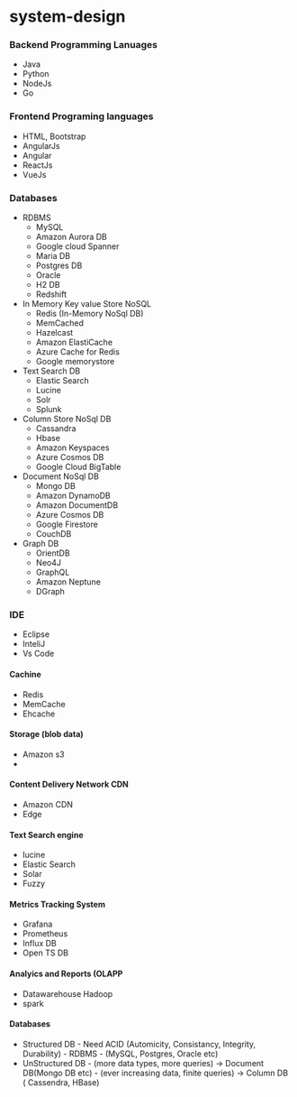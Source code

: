 # system-design

### Backend Programming Lanuages
* Java
* Python
* NodeJs
* Go

### Frontend Programing languages
* HTML, Bootstrap
* AngularJs
* Angular
* ReactJs
* VueJs

### Databases
* RDBMS
    * MySQL
    * Amazon Aurora DB
    * Google cloud Spanner
    * Maria DB
    * Postgres DB
    * Oracle
    * H2 DB
    * Redshift
* In Memory Key value Store NoSQL
    * Redis (In-Memory NoSql DB)
    * MemCached
    * Hazelcast
    * Amazon ElastiCache
    * Azure Cache for Redis
    * Google memorystore
* Text Search DB
    * Elastic Search
    * Lucine
    * Solr
    * Splunk
* Column Store NoSql DB
    * Cassandra
    * Hbase
    * Amazon Keyspaces
    * Azure Cosmos DB
    * Google Cloud BigTable
* Document NoSql DB
    * Mongo DB
    * Amazon DynamoDB
    * Amazon DocumentDB
    * Azure Cosmos DB
    * Google Firestore
    * CouchDB
* Graph DB
    * OrientDB
    * Neo4J
    * GraphQL
    * Amazon Neptune
    * DGraph

### IDE
* Eclipse
* InteliJ
* Vs Code



#### Cachine
* Redis
* MemCache
* Ehcache

#### Storage (blob data)
* Amazon s3
* 

#### Content Delivery Network CDN
* Amazon CDN
* Edge

#### Text Search engine
* lucine
* Elastic Search
* Solar
* Fuzzy

#### Metrics Tracking System
* Grafana
* Prometheus
* Influx DB
* Open TS DB

#### Analyics and Reports (OLAPP
* Datawarehouse Hadoop 
* spark

#### Databases
* Structured DB - Need ACID (Automicity, Consistancy, Integrity, Durability) - RDBMS - (MySQL, Postgres, Oracle etc)
* UnStructured DB - (more data types, more queries) -> Document DB(Mongo DB etc) - (ever increasing data, finite queries) -> Column DB ( Cassendra, HBase)



